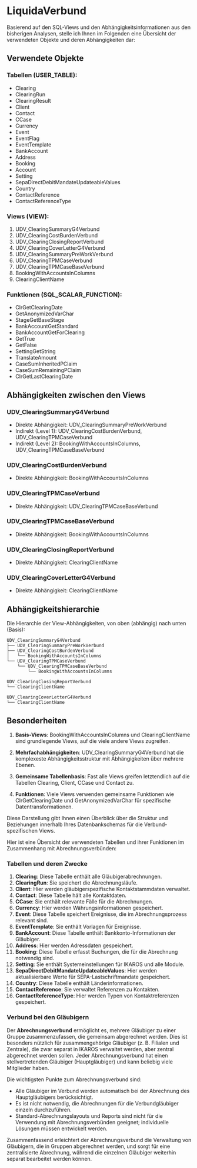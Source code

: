 # LiquidaVerbund


Basierend auf den SQL-Views und den Abhängigkeitsinformationen aus den bisherigen Analysen, stelle ich Ihnen im Folgenden eine Übersicht der verwendeten Objekte und deren Abhängigkeiten dar:

## Verwendete Objekte

### Tabellen (USER_TABLE):
- Clearing
- ClearingRun
- ClearingResult
- Client
- Contact
- CCase
- Currency
- Event
- EventFlag
- EventTemplate
- BankAccount
- Address
- Booking
- Account
- Setting
- SepaDirectDebitMandateUpdateableValues
- Country
- ContactReference
- ContactReferenceType

### Views (VIEW):
1. UDV_ClearingSummaryG4Verbund
2. UDV_ClearingCostBurdenVerbund
3. UDV_ClearingClosingReportVerbund
4. UDV_ClearingCoverLetterG4Verbund
5. UDV_ClearingSummaryPreWorkVerbund
6. UDV_ClearingTPMCaseVerbund
7. UDV_ClearingTPMCaseBaseVerbund
8. BookingWithAccountsInColumns
9. ClearingClientName

### Funktionen (SQL_SCALAR_FUNCTION):
- ClrGetClearingDate
- GetAnonymizedVarChar
- StageGetBaseStage
- BankAccountGetStandard
- BankAccountGetForClearing
- GetTrue
- GetFalse
- SettingGetString
- TranslateAmount
- CaseSumInheritedPClaim
- CaseSumRemainingPClaim
- ClrGetLastClearingDate

## Abhängigkeiten zwischen den Views

### UDV_ClearingSummaryG4Verbund
- Direkte Abhängigkeit: UDV_ClearingSummaryPreWorkVerbund
- Indirekt (Level 1): UDV_ClearingCostBurdenVerbund, UDV_ClearingTPMCaseVerbund
- Indirekt (Level 2): BookingWithAccountsInColumns, UDV_ClearingTPMCaseBaseVerbund

### UDV_ClearingCostBurdenVerbund
- Direkte Abhängigkeit: BookingWithAccountsInColumns

### UDV_ClearingTPMCaseVerbund
- Direkte Abhängigkeit: UDV_ClearingTPMCaseBaseVerbund

### UDV_ClearingTPMCaseBaseVerbund
- Direkte Abhängigkeit: BookingWithAccountsInColumns

### UDV_ClearingClosingReportVerbund
- Direkte Abhängigkeit: ClearingClientName

### UDV_ClearingCoverLetterG4Verbund
- Direkte Abhängigkeit: ClearingClientName

## Abhängigkeitshierarchie

Die Hierarchie der View-Abhängigkeiten, von oben (abhängig) nach unten (Basis):

```
UDV_ClearingSummaryG4Verbund
├── UDV_ClearingSummaryPreWorkVerbund
├── UDV_ClearingCostBurdenVerbund
│   └── BookingWithAccountsInColumns
└── UDV_ClearingTPMCaseVerbund
    └── UDV_ClearingTPMCaseBaseVerbund
        └── BookingWithAccountsInColumns

UDV_ClearingClosingReportVerbund
└── ClearingClientName

UDV_ClearingCoverLetterG4Verbund
└── ClearingClientName
```

## Besonderheiten

1. **Basis-Views**: BookingWithAccountsInColumns und ClearingClientName sind grundlegende Views, auf die viele andere Views zugreifen.

2. **Mehrfachabhängigkeiten**: UDV_ClearingSummaryG4Verbund hat die komplexeste Abhängigkeitsstruktur mit Abhängigkeiten über mehrere Ebenen.

3. **Gemeinsame Tabellenbasis**: Fast alle Views greifen letztendlich auf die Tabellen Clearing, Client, CCase und Contact zu.

4. **Funktionen**: Viele Views verwenden gemeinsame Funktionen wie ClrGetClearingDate und GetAnonymizedVarChar für spezifische Datentransformationen.

Diese Darstellung gibt Ihnen einen Überblick über die Struktur und Beziehungen innerhalb Ihres Datenbankschemas für die Verbund-spezifischen Views.





[](http://FID/a9106458-7bac-498e-bc8a-3837cbb5525e)Hier ist eine Übersicht der verwendeten Tabellen und ihrer Funktionen im Zusammenhang mit Abrechnungsverbünden:

### Tabellen und deren Zwecke

1. **Clearing**: Diese Tabelle enthält alle Gläubigerabrechnungen.
2. **ClearingRun**: Sie speichert die Abrechnungsläufe.
3. **Client**: Hier werden gläubigerspezifische Kontaktstammdaten verwaltet.
4. **Contact**: Diese Tabelle hält alle Kontaktdaten.
5. **CCase**: Sie enthält relevante Fälle für die Abrechnungen.
6. **Currency**: Hier werden Währungsinformationen gespeichert.
7. **Event**: Diese Tabelle speichert Ereignisse, die im Abrechnungsprozess relevant sind.
8. **EventTemplate**: Sie enthält Vorlagen für Ereignisse.
9. **BankAccount**: Diese Tabelle enthält Bankkonto-Informationen der Gläubiger.
10. **Address**: Hier werden Adressdaten gespeichert.
11. **Booking**: Diese Tabelle erfasst Buchungen, die für die Abrechnung notwendig sind.
12. **Setting**: Sie enthält Systemeinstellungen für IKAROS und alle Module.
13. **SepaDirectDebitMandateUpdateableValues**: Hier werden aktualisierbare Werte für SEPA-Lastschriftmandate gespeichert.
14. **Country**: Diese Tabelle enthält Länderinformationen.
15. **ContactReference**: Sie verwaltet Referenzen zu Kontakten.
16. **ContactReferenceType**: Hier werden Typen von Kontaktreferenzen gespeichert.

### Verbund bei den Gläubigern

Der **Abrechnungsverbund** ermöglicht es, mehrere Gläubiger zu einer Gruppe zusammenzufassen, die gemeinsam abgerechnet werden. Dies ist besonders nützlich für zusammengehörige Gläubiger (z. B. Filialen und Zentrale), die zwar separat in IKAROS verwaltet werden, aber zentral abgerechnet werden sollen. Jeder Abrechnungsverbund hat einen stellvertretenden Gläubiger (Hauptgläubiger) und kann beliebig viele Mitglieder haben. 

Die wichtigsten Punkte zum Abrechnungsverbund sind:
- Alle Gläubiger im Verbund werden automatisch bei der Abrechnung des Hauptgläubigers berücksichtigt.
- Es ist nicht notwendig, die Abrechnungen für die Verbundgläubiger einzeln durchzuführen.
- Standard-Abrechnungslayouts und Reports sind nicht für die Verwendung mit Abrechnungsverbünden geeignet; individuelle Lösungen müssen entwickelt werden.

Zusammenfassend erleichtert der Abrechnungsverbund die Verwaltung von Gläubigern, die in Gruppen abgerechnet werden, und sorgt für eine zentralisierte Abrechnung, während die einzelnen Gläubiger weiterhin separat bearbeitet werden können.

